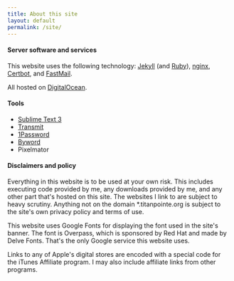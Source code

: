 ```yaml
---
title: About this site
layout: default
permalink: /site/
---
```


#### Server software and services

This website uses the following technology: [Jekyll](https://jekyllrb.com/) (and [Ruby](https://www.ruby-lang.org/en/)), [nginx](https://nginx.org), [Certbot](https://github.com/certbot/certbot/), and [FastMail](https://www.fastmail.com/?STKI=17107656).

All hosted on [DigitalOcean](https://m.do.co/c/d4f8c9c9d236).  

#### Tools

*   [Sublime Text 3](https://sublimetext.com/)
*   [Transmit](https://panic.com/transmit/)
*   [1Password](https://1password.com/)
*   [Byword](https://bywordapp.com)
*   Pixelmator

#### Disclaimers and policy

Everything in this website is to be used at your own risk. This includes executing code provided by me, any downloads provided by me, and any other part that's hosted on this site. The websites I link to are subject to heavy scrutiny. Anything not on the domain \*.titanpointe.org is subject to the site's own privacy policy and terms of use.

This website uses Google Fonts for displaying the font used in the site's banner. The font is Overpass, which is sponsored by Red Hat and made by Delve Fonts. That's the only Google service this website uses.

Links to any of Apple's digital stores are encoded with a special code for the iTunes Affiliate program. I may also include affiliate links from other programs.

